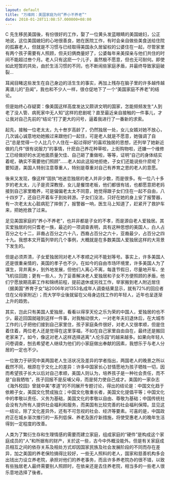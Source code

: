 ```yaml
---
layout: default
title: "万维网：美国家庭为何“养小不养老”"
date: 2018-01-28T11:08:57.000000+08:00
---
```


C 先生移民美国後，有份很好的工作，娶了一位黄头发蓝眼睛的美国媳妇，公正地说，这位美国媳妇的心地很善良，她在医院工作，有时会亲自做些美食送给住院的孤寡老人，但就是不习惯与已经取得美国永久居留权的公婆住在一起，尽管家里有两个孩子需要有人照顾，但夫妇俩商量好了，公婆每年来美探亲与他们共住的时间不能超过叁个月。老人只有这麽一个儿子，虽然极不愿意，但也无可耐何。即使如此短暂的共处，由於生活习惯的不同，也不断闹些家庭矛盾，并最终导致家庭破裂…

耳闻目睹这些发生在自己身边的活生生的事实，再加上残存在脑子里的许多越传越离谱儿的‌‌“丑闻‌‌”，我也和不少人一样，很仓促地下了一个‌‌“美国家庭不养老‌‌”的结论。

但是始终心存疑窦：像美国这样高度发达又颇讲文明的国家，怎能频频发生‌‌“人到老了没人管、病死家中无人知‌‌”这样的悲剧呢？直至最近亲自接触的一件事儿，才让我对自己先前的‌‌“结论‌‌”打了更大的问号，逼着我进行了一番新的求索。

起先，接触一位老太太，九十叁岁高龄了，仍然独居一处，女儿女婿对她不放心，几次诚心诚意地劝她搬过来跟他们一起住，可是老人就是不愿意，她强调了自己‌‌“总是觉得一个人比几个人住在一起过得好‌‌”的喜欢独居的思想，还列举了她新近做的几件‌‌“很有说服力‌‌”的事情，什麽自己养花种草啦，上街购物啦，还嫌一个维修工已经做好的水泥地面质量欠佳、自己砸了重做啦，等等，证明‌‌“自己的身体结实着呢，确实不需要他们照顾‌‌”……老人如此这般地拒绝，子女们还能说些什麽呢？要知道，美国人特别注意尊重人，特别是尊重对自己有养育之恩的老人的意愿。

後来又发现，像这样‌‌“固执‌‌”地迷恋独居的老人并非少数，而是很多。有一位八十多岁的老太太，儿子是资深教授，女儿是餐馆老板，他们都很有钱，也都愿意把老妈接到自己家里瞻养，可是偏偏老太太不同意，她觉得跟子女们住在一起不自由，八十四岁了，还自已开着车子到处转游。子女们没法，只好在她的身上安了报警器，有一次老太太心脏病犯了摔倒了，报警器一响，医生马上知道了，赶紧开了救护车来，把她抢救了过来。

足见美国家庭的‌‌“养小不养老‌‌”，也并非都是子女的不孝，而是源自老人爱独居。其实爱独居的何只耆老一族，最近的一项调查表明，具有这种思想的美国人，白人占百分之七十二，非裔占百分之六十八，西裔占百分之六十，亚裔最少，占百分之四十九。我想本文开篇列举的几个事例，大概就是在多数美国人爱独居这样的大背景下发生的。

但是必须弄清，子女爱独居同对老人不孝顺之间不能划等号。事实上，许多美国人还是很重亲情的，美国的孝子也不少。在如今的自由市场环境里，许多美国人为了谋生，背井离乡，到外地发展，但他们人离心不离，每逢节假日，尽量地开车、坐飞机往回跑；更有一些人，为了妥善解决老人爱独居和子女不方便照顾的矛盾，他们宁愿放期高薪工作和锦绣前程，提前退休或另找工作，举家搬到老人附近居住（据美国‌‌“养育子女‌‌”站2006年对1353名成年人调查结果显示，就有72%的回应者住在父母家附近）；而大学毕业後就留在父母身边找工作的年轻人，近年也呈逐渐上升的趋势。

其实，岂此只有美国人爱独居，看看以得享天伦之乐为荣的中国人，爱独居的也不少。最近回国就碰到这样一件事，对我触动很大，一对老年夫妇退休后，在大城市工作的儿子把他们接到自己家里住，孩子家庭条件很好，对老人又很孝顺，但是住着住着，两位老人还是觉得在这里享福，不如在自己家里自由自在，最终还是搬回老家来了。如今，像这对老人这样选择逃离‌‌“人伦乐园‌‌”的越来越多。如果向年轻人问卷调查，刨去希望老人继续为他们的小家庭做出奉献的因素，我想乐于与老人分居的一定也不少。

一位致力于研究中美两国老人生活状况及差异的学者指出，两国老人的晚景之所以截然不同，根原在于文化上的差异：许多中国家长心甘情愿地为孩子牺牲一切，因而希望孩子长大以后对自己孝顺，美国人则认为，培养孩子是一种社会责任，而不是‌‌“自我牺牲‌‌”，孩子回报不是反哺父母，而是努力使自己成才。美国的一家杂志《海外校园》曾就中美‌‌“孝道‌‌”的不同展开专题讨论，得出的结论是：中国文化趋于依赖子女，美国文化赞成独立；中国文化敬重长者，美国文化提倡平等；中国文化中的孝敬以责任、义务为基础，美国文化的孝敬以自由、尊敬为基础；中国传统社会没有为所有人提供社会福利和服务，而美国有比较完善的社会福利保障。显见这一结论，除了文化差异外，还有不可忽视的社会、经济等要素。可喜的是，中国政府正在城乡渐次推行的一系列低保、养老及医疗新措施，将使受惠老人的晚年生活得到一定程度的改善。

人类为了繁衍生存和生理情感的需要而建立家庭，组成家庭的‌‌“硬件‌‌”是构成这个家庭成员的‌‌“人‌‌”和所据有的财产，关於这一些，古今中外概没能外。但是有关家庭成员相互之间的依存关系及相处方式却因国家民族及社会发展阶段的不同而存在差异，加之美国的养老保险搞得比较好，一些无人照料的老人，国家和慈善机构多会出钱出力设立养老院，承担对他们的养老事务，而且许多养老院办的很不错，以致有些独居老人最终需要别人照顾时，在依亲还是去住养老院，相当多的一些老人很乐意地选择了後者。

